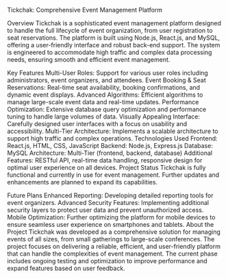 Tickchak: Comprehensive Event Management Platform

Overview
Tickchak is a sophisticated event management platform designed to handle the full lifecycle of event organization, from user registration to seat reservations. The platform is built using Node.js, React.js, and MySQL, offering a user-friendly interface and robust back-end support. The system is engineered to accommodate high traffic and complex data processing needs, ensuring smooth and efficient event management.

Key Features
Multi-User Roles: Support for various user roles including administrators, event organizers, and attendees.
Event Booking & Seat Reservations: Real-time seat availability, booking confirmations, and dynamic event displays.
Advanced Algorithms: Efficient algorithms to manage large-scale event data and real-time updates.
Performance Optimization: Extensive database query optimization and performance tuning to handle large volumes of data.
Visually Appealing Interface: Carefully designed user interfaces with a focus on usability and accessibility.
Multi-Tier Architecture: Implements a scalable architecture to support high traffic and complex operations.
Technologies Used
Frontend: React.js, HTML, CSS, JavaScript
Backend: Node.js, Express.js
Database: MySQL
Architecture: Multi-Tier (frontend, backend, database)
Additional Features: RESTful API, real-time data handling, responsive design for optimal user experience on all devices.
Project Status
Tickchak is fully functional and currently in use for event management. Further updates and enhancements are planned to expand its capabilities.

Future Plans
Enhanced Reporting: Developing detailed reporting tools for event organizers.
Advanced Security Features: Implementing additional security layers to protect user data and prevent unauthorized access.
Mobile Optimization: Further optimizing the platform for mobile devices to ensure seamless user experience on smartphones and tablets.
About the Project
Tickchak was developed as a comprehensive solution for managing events of all sizes, from small gatherings to large-scale conferences. The project focuses on delivering a reliable, efficient, and user-friendly platform that can handle the complexities of event management. The current phase includes ongoing testing and optimization to improve performance and expand features based on user feedback.

